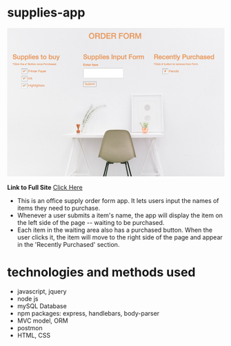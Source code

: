 # supplies-app

![screenshot](public/assets/img/screenshot.png)

**Link to Full Site** 
[Click Here](https://infinite-sea-65089.herokuapp.com/)

* This is an office supply order form app. It lets users input the names of items they need to purchase. 
* Whenever a user submits a item's name, the app will display the item on the left side of the page -- waiting to be purchased. 
* Each item in the waiting area also has a purchased button. When the user clicks it, the item will move to the right side of the page and appear in the 'Recently Purchased' section.

# technologies and methods used
* javascript, jquery
* node js
* mySQL Database
* npm packages: express, handlebars, body-parser
* MVC model, ORM 
* postmon
* HTML, CSS